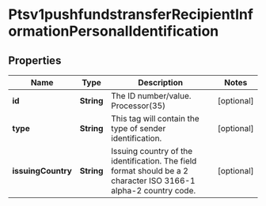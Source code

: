 
# Ptsv1pushfundstransferRecipientInformationPersonalIdentification

## Properties
Name | Type | Description | Notes
------------ | ------------- | ------------- | -------------
**id** | **String** | The ID number/value. Processor(35)  |  [optional]
**type** | **String** | This tag will contain the type of sender identification.  |  [optional]
**issuingCountry** | **String** | Issuing country of the identification. The field format should be a 2 character ISO 3166-1 alpha-2 country code.  |  [optional]



